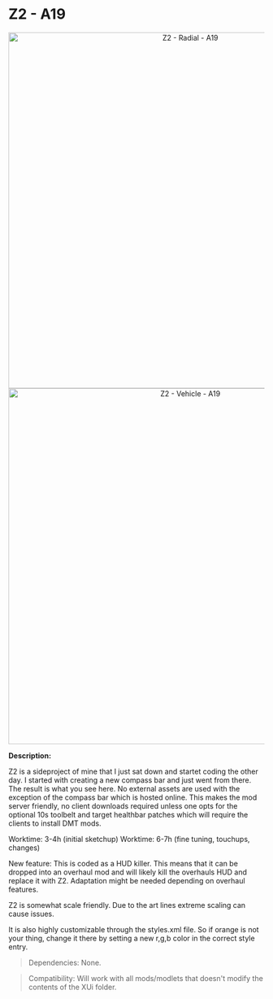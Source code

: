 # Z2 - A19

<p align="center">
  <img src="https://imgur.com/NboISI5.jpg" width="700" title="Z2 - Radial - A19">
  <img src="https://imgur.com/pUeRRT3.jpg" width="700" title="Z2 - Vehicle - A19">
</p>

**Description:**

 Z2 is a sideproject of mine that I just sat down and startet coding the other day. I started with creating a new compass bar and just went from there. The result is what you see here. No external assets are used with the exception of the compass bar which is hosted online. This makes the mod server friendly, no client downloads required unless one opts for the optional 10s toolbelt and target healthbar patches which will require the clients to install DMT mods.

Worktime: 3-4h (initial sketchup) Worktime: 6-7h (fine tuning, touchups, changes)

New feature: This is coded as a HUD killer. This means that it can be dropped into an overhaul mod and will likely kill the overhauls HUD and replace it with Z2. Adaptation might be needed depending on overhaul features.

Z2 is somewhat scale friendly. Due to the art lines extreme scaling can cause issues.

 

It is also highly customizable through the styles.xml file. So if orange is not your thing, change it there by setting a new r,g,b color in the correct style entry. 


> Dependencies: None.

> Compatibility: Will work with all mods/modlets that doesn't modify the contents of the XUi folder.
